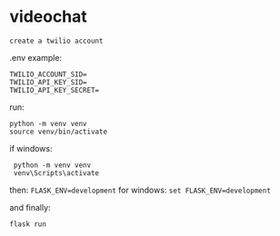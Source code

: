 # videochat

`create a twilio account`

.env example:
```
TWILIO_ACCOUNT_SID= 
TWILIO_API_KEY_SID= 
TWILIO_API_KEY_SECRET=
```

run:
```
python -m venv venv
source venv/bin/activate
```
  if windows:
  ```
   python -m venv venv
   venv\Scripts\activate
   ```
 
 then:
`FLASK_ENV=development`
for windows:
`set FLASK_ENV=development`

and finally:

`flask run`
